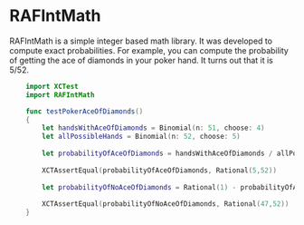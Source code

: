 
# RAFIntMath

RAFIntMath is a simple integer based math library.  It was developed
to compute exact probabilities.  For example, you can compute the probability
of getting the ace of diamonds in your poker hand.  It turns out that 
it is 5/52.

```swift
    import XCTest
    import RAFIntMath

    func testPokerAceOfDiamonds()
    {
        let handsWithAceOfDiamonds = Binomial(n: 51, choose: 4)
        let allPossibleHands = Binomial(n: 52, choose: 5)
        
        let probabilityOfAceOfDiamonds = handsWithAceOfDiamonds / allPossibleHands
        
        XCTAssertEqual(probabilityOfAceOfDiamonds, Rational(5,52))
        
        let probabilityOfNoAceOfDiamonds = Rational(1) - probabilityOfAceOfDiamonds
        
        XCTAssertEqual(probabilityOfNoAceOfDiamonds, Rational(47,52))
    }
```
